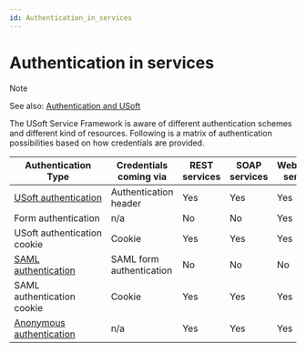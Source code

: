 ```yaml
---
id: Authentication_in_services
---
```


# Authentication in services

> [!NOTE]
> See also: [Authentication and USoft](/docs/Authorisation%20and%20access/Authentication%20and%20USoft/Authentication%20and%20USoft.md)

The USoft Service Framework is aware of different authentication schemes and different kind of resources. Following is a matrix of authentication possibilities based on how credentials are provided.

|**Authentication Type**|**Credentials coming via**|**REST services**|**SOAP services**|**WebSocket services**|**Web Applications**|
|--------|--------|--------|--------|--------|--------|
|[USoft authentication](/docs/Services/Authentication%20in%20services/USoft%20authentication%20for%20services.md)|Authentication header|Yes     |Yes     |Yes     |No      |
|Form authentication|n/a     |No      |No      |Yes     |
|USoft authentication cookie|Cookie  |Yes     |Yes     |Yes     |
|[SAML authentication](/docs/Services/Authentication%20in%20services/SAML%20authentication.md)|SAML form authentication|No      |No      |No      |Yes     |
|SAML authentication cookie|Cookie  |Yes     |Yes     |Yes     |
|[Anonymous authentication](/docs/Services/Authentication%20in%20services/Anonymous%20authentication.md)|n/a     |Yes     |Yes     |Yes     |No      |



 